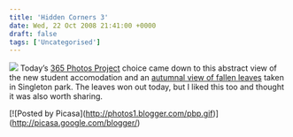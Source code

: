 ```yaml
---
title: 'Hidden Corners 3'
date: Wed, 22 Oct 2008 21:41:00 +0000
draft: false
tags: ['Uncategorised']
---
```


[![](https://blog.cpjobling.net/wp-content/uploads/2016/11/76ca6-img_0042-3.jpg?w=300)](https://blog.cpjobling.net/wp-content/uploads/2016/11/76ca6-img_0042-3.jpg) Today’s [365 Photos Project](http://www.flickr.com/photos/cpjobling/sets/72157606849407938/) choice came down to this abstract view of the new student accomodation and an [autumnal view of fallen leaves](http://www.flickr.com/photos/cpjobling/2965363634/) taken in Singleton park. The leaves won out today, but I liked this too and thought it was also worth sharing.

\[!\[Posted by Picasa\](http://photos1.blogger.com/pbp.gif)\](http://picasa.google.com/blogger/)